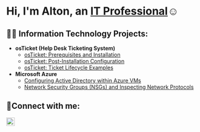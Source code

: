 <h1>Hi, I'm Alton, an <a href="https://linkedin.com/in/alton-williams10/">IT Professional</a>☺</h1>

<h2>👨‍💻 Information Technology Projects:</h2>

- <b>osTicket (Help Desk Ticketing System)</b>
  - [osTicket: Prerequisites and Installation](https://github.com/altonwillliams10/osticket-prereqs)
  - [osTicket: Post-Installation Configuration](https://github.com/altonwillliams10/post-install-config)
  - [osTicket: Ticket Lifecycle Examples](https://github.com/altonwillliams10/ticket-lifecycle)
- <b>Microsoft Azure</b>
  - [Configuring Active Directory within Azure VMs](https://github.com/altonwillliams10/configure-ad)
  - [Network Security Groups (NSGs) and Inspecting Network Protocols](https://github.com/altonwillliams10/azure-network-protocols)

<h2>🤳Connect with me:</h2>


[<img align="left" alt="Josh | LinkedIn" width="22px" src="https://cdn.jsdelivr.net/npm/simple-icons@v3/icons/linkedin.svg" />][linkedin]



[linkedin]: https://linkedin.com/in/alton-williams10/
